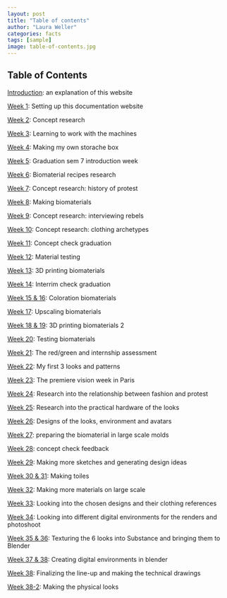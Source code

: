 ```yaml
---
layout: post
title: "Table of contents"
author: "Laura Weller"
categories: facts
tags: [sample]
image: table-of-contents.jpg
---
```


## Table of Contents

[Introduction](how-is-the-documentation-set-up): an explanation of this website

[Week 1](setting-up-a-static-website): Setting up this documentation website

[Week 2](concept-research): Concept research

[Week 3](machines): Learning to work with the machines 

[Week 4](making-my-own-storache-box): Making my own storache box

[Week 5](introduction-graduation): Graduation sem 7 introduction week

[Week 6](finding-recipes): Biomaterial recipes research

[Week 7](overview-of-civil-disobedience): Concept research: history of protest

[Week 8](making-biomaterials): Making biomaterials

[Week 9](interviews-with-fellow-rebels): Concept research: interviewing rebels

[Week 10](studying-clothing-archetypes): Concept research: clothing archetypes

[Week 11](feedback-concept-check): Concept check graduation

[Week 12](material-tests): Material testing

[Week 13](3dprinting): 3D printing biomaterials

[Week 14](feedback-interrim-check): Interrim check graduation

[Week 15 & 16](coloration): Coloration biomaterials

[Week 17](making-molds): Upscaling biomaterials

[Week 18 & 19](3dprinting-2): 3D printing biomaterials 2

[Week 20](fabric-testing): Testing biomaterials

[Week 21](internship-assessment): The red/green and internship assessment

[Week 22](patterns): My first 3 looks and patterns

[Week 23](introduction-graduation): The premiere vision week in Paris

[Week 24](fashion-and-protest): Research into the relationship between fashion and protest

[Week 25](hardware): Research into the practical hardware of the looks

[Week 26](looks): Designs of the looks, environment and avatars

[Week 27](biomaterial-large-scale): preparing the biomaterial in large scale molds

[Week 28](concept-check): concept check feedback

[Week 29](sketching): Making more sketches and generating design ideas

[Week 30 & 31](toiling): Making toiles

[Week 32](more-materials-large-scale): Making more materials on large scale

[Week 33](clothing-references): Looking into the chosen designs and their clothing references

[Week 34](digital-environments): Looking into different digital environments for the renders and photoshoot

[Week 35 & 36](texturing-looks): Texturing the 6 looks into Substance and bringing them to Blender

[Week 37 & 38](digital-environments-2): Creating digital environments in blender

[Week 38](line-up-and-technical-drawings): Finalizing the line-up and making the technical drawings

[Week 38-2](making-physical-looks): Making the physical looks









